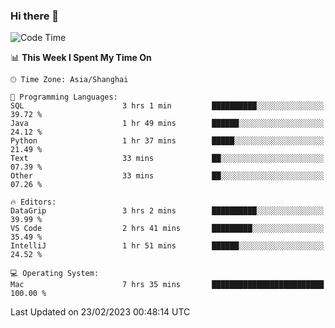### Hi there 👋


<!--START_SECTION:waka-->
![Code Time](http://img.shields.io/badge/Code%20Time-1%2C011%20hrs%202%20mins-blue)

📊 **This Week I Spent My Time On** 

```text
🕑︎ Time Zone: Asia/Shanghai

💬 Programming Languages: 
SQL                      3 hrs 1 min         ██████████░░░░░░░░░░░░░░░   39.72 % 
Java                     1 hr 49 mins        ██████░░░░░░░░░░░░░░░░░░░   24.12 % 
Python                   1 hr 37 mins        █████░░░░░░░░░░░░░░░░░░░░   21.49 % 
Text                     33 mins             ██░░░░░░░░░░░░░░░░░░░░░░░   07.39 % 
Other                    33 mins             ██░░░░░░░░░░░░░░░░░░░░░░░   07.26 % 

🔥 Editors: 
DataGrip                 3 hrs 2 mins        ██████████░░░░░░░░░░░░░░░   39.99 % 
VS Code                  2 hrs 41 mins       █████████░░░░░░░░░░░░░░░░   35.49 % 
IntelliJ                 1 hr 51 mins        ██████░░░░░░░░░░░░░░░░░░░   24.52 % 

💻 Operating System: 
Mac                      7 hrs 35 mins       █████████████████████████   100.00 % 
```


 Last Updated on 23/02/2023 00:48:14 UTC
<!--END_SECTION:waka-->

<!--
**SillyPasty/SillyPasty** is a ✨ _special_ ✨ repository because its `README.md` (this file) appears on your GitHub profile.

Here are some ideas to get you started:

- 🔭 I’m currently working on ...
- 🌱 I’m currently learning ...
- 👯 I’m looking to collaborate on ...
- 🤔 I’m looking for help with ...
- 💬 Ask me about ...
- 📫 How to reach me: ...
- 😄 Pronouns: ...
- ⚡ Fun fact: ...
-->


